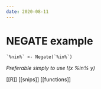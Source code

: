 ```yaml
---
date: 2020-08-11
---
```


# NEGATE example

    `%nin%` <- Negate(`%in%`)

*Preferable simply to use !(x %in% y)*

[[R]]
[[snips]]
[[functions]]


